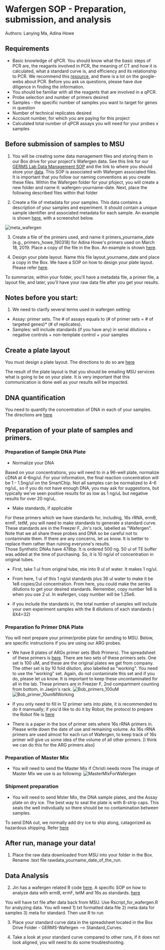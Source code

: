 # Wafergen SOP - Preparation, submission, and analysis

Authors:  Lanying Ma, Adina Howe

## Requirements
- Basic knowledge of qPCR. You should know what the basic steps of PCR are, the reagants involved in PCR, the meaning of CT and how it is calculated, what a standard curve is, and efficiency and its relationship to PCR.  We recommend this [resource](https://www.bio-rad.com/webroot/web/pdf/lsr/literature/Bulletin_5279.pdf), and there is a lot on the google-webs about PCR.  Before you ask us questions, please have due diligence in finding the information.
- You should be familiar with all the reagants that are involved in a qPCR.
- Probe selection and number of primers desired
- Samples - the specific number of samples you want to target for genes in question
- Number of technical replicates desired
- Account number, for which you are paying for this project
- Calculated total number of qPCR assays you will need for your probes x samples

## Before submission of samples to MSU

1. You will be creating some data management files and storing them in our Box drive for your project's Wafergen data.  See this link for our [GERMS Lab Data Management SOP](https://github.com/germs-lab/SOPs/blob/master/data_management_SOPs/GERMS_Lab_Data_Management_101.md) and the link to where you should store your [data](https://iastate.box.com/s/6faf0qlfmmqisrulqg21wpf584arf0xf).  This SOP is associated with Wafergen associated files. It is important that you follow our naming conventions as you create these files.  Within the Wafergen folder for your pfoject, you will create a new folder and name it:  wafergen-yourname-date.  Next, place the following described files within that folder

2. Create a file of metadata for your samples.  This data contains a description of your samples and experiment.  It should contain a unique sample identifier and associated metadata for each sample.  An example is shown [here](https://github.com/germs-lab/SOPs/blob/master/datasheets/meta_fix.csv), with a screenshot below.

![meta_wafergen](https://github.com/germs-lab/SOPs/blob/master/images/Meta_wafergen_MLY.jpg)

3. Create a file of the primers used, and name it primers_yourname_date (e.g., primers_howe_190318) for Adina Howe's primers used on March 18, 2019.   Place a copy of the file in the Box.  An example is shown [here](https://github.com/germs-lab/SOPs/blob/master/datasheets/meta_standard.csv).

4. Design your plate layout. Name this file layout_yourname_date and place a copy in the Box. We have a SOP on how to design your plate layout.  Please refer [here](https://github.com/germs-lab/SOPs/blob/master/wafergen_SOPs/wafergen-plate-layout.md). 

To summarize, within your folder, you'll have a metadata file, a primer file, a layout file, and later, you'll have your raw data file after you get your results.


## Notes before you start:
1.	 We need to clarify several terms used in wafergen setting:
* Assay: primer sets.  The # of assays equals to (# of primer sets = # of targeted genes)* (# of replicates).
* Samples: will include standards (if you have any) in serial dilutions + negative controls + non-template control + your samples 

## Create a plate layout

You must design a plate layout.  The directions to do so are [here](https://github.com/germs-lab/SOPs/blob/master/wafergen_SOPs/wafergen-plate-layout.md)

The result of the plate layout is that you should be emailing MSU services what is going to be on your plate.  It is very important that this communication is done well as your results will be impacted.

## DNA quantification

You need to quantify the concentration of DNA in each of your samples.  The directions are [here](https://github.com/germs-lab/SOPs/blob/master/DNA_SOPs/Quant-iT_dsDNA_Assay.md)

## Preparation of your plate of samples and primers.

### Preparation of Sample DNA Plate
* Normalize your DNA

Based on your concentrations, you will need to in a 96-well plate, normalize cDNA at 4-6ng/ul. For your information, the final reaction concentration will be 1 - 1.5ng/ul on the SmartChip. Not all samples can be normalized to 4-6 ng/uL, so if you do not have enough DNA, you may ask for suggestions, but typically we've seen positive results for as low as 1 ng/uL but negative results for over 20 ng/uL.

* Make standards, if applicable

For these primers which we have standards for, including, 16s rRNA, ermB, ermF, tetM, you will need to make standards to generate a standard curve.  These standards are in the Freezer F, Jin's rack, labelled as "Wafergen".  Note that we all share these probes and DNA so be careful not to contaminate them. If there are any concerns, let us know.  It is better to replace them rather than ruining everyone's results.  
Those Synthetic DNAs have 478bp. It is ordered 500 ng. 50 ul of TE buffer was added at the time of purchasing. So, it is 10 ng/ul of concentration in original tubes. 

* First, take 1 ul from original tube, mix into 9 ul of water. It makes 1 ng/ul. 

* From here, 1 ul of this 1 ng/ul standards plus 36 ul water to make it be 1e8 copies/2ul concentration.  From here, you could make the series dilutions to get your desired standards. Remember, copy number 1e8 is when you use 2 ul. In wafergen, copy number will be 1.25e6.
* if you include the standards in, the total number of samples will include your own experiment samples with the 8 dilutions of each standards ( 8X4=32)


### Preparation fo Primer DNA Plate
You will next prepare your primer/probe plate for sending to MSU.  Below, are specific instructions if you are using our ARG probes.

*  We have 8 plates of ARGs primer sets (Bob Primers).  The spreadsheet of these primers is [here](https://github.com/germs-lab/wafergen/blob/master/bob_primer_plate.clean.tsv). There are two sets of these primers sets. One set is 100 uM, and these are the original plates we get from company.  The other set is by 10 fold dilution, also labelled as "working". You need to use the "working" set.  Again, do not contaminate this set and if you do, please let us know.  It is important to keep these uncontaminated for all in the lab.  These primers are in Freezer F, 2nd compartment counting from bottom, in Jaejin's rack.
![Bob_primers_100uM](https://github.com/germs-lab/SOPs/blob/master/images/ARGs_100uM.jpg)
![Bob_primer_10umMWorking](https://github.com/germs-lab/SOPs/blob/master/images/ARGs_10uMWorking.jpg)

* If you only need to fill in 12 priimer sets into plate, it is recommended to do it mannually; if you'd like to do it by Robot, the protocol to prepare the Robot file is [here](https://github.com/germs-lab/wafergen/blob/master/SOP_prepare_primer_plate_for_wafergen.md)

* There is a paper in the box of primer sets where 16s rRNA primers in. Please write down the date of use and remaining volume.  As 16s rRNA primers are used almost for each run of Wafergen, to keep track of 16s primer will give us some idea of the volume of all other primers.
[I think we can do this for the ARG primers also]

### Preparation of Master Mix
*	You will need to send the Master Mix if Christi needs more The image of Master Mix we use is as following:
![MasterMIxForWafergen](https://github.com/germs-lab/SOPs/blob/master/images/MasterMix_wafergen.jpg)

### Shipment preparation
* You will need to send Mster Mix, the DNA sample plates, and the Assay plate on dry ice.  The best way to seal the plate is with 8-strip caps. This seals the well individually so there should be no contamination between samples.

To send DNA out, we normally add dry ice to ship along, catagorized as hazardous shipping.  Refer [here](https://github.com/germs-lab/SOPs/blob/master/HazardousShipping.md)

## After run, manage your data!

1.  Place the raw data downloaded from MSU into your folder in the Box.  Rename .text file rawdata_yourname_date_of_the_run. 

## Data Analysis

 2.  Jin has a wafergen related R code [here](https://github.com/germs-lab/wafergen). A specific SOP on how to analyze data with ermB, ermF, tetM and 16s as standards. [here](https://github.com/germs-lab/wafergen/blob/master/Rscript_for_wafergen.R)

You will have txt file after data back from MSU. Use Rscript_for_wafergen.R for analyzing data. You will need 1) txt formatted data file 2) meta data for samples 3) meta for standard. Then use R to run

3.  Place your standard curve data in the spreadsheet located in the Box Drive Folder - GERMS-Wafergen --> Standard_Curves.  

4.  Take a look at your standard curve compared to other runs, if it does not look aligned, you will need to do some troubleshooting.  


